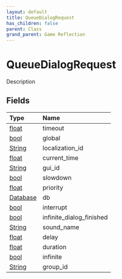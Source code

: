 ```yaml
---
layout: default
title: QueueDialogRequest
has_children: false
parent: Class
grand_parent: Game Reflection
---
```

# QueueDialogRequest
Description 

## Fields

| Type | Name |
|:----------|:--------------|
| [float](/riftbreaker-wiki/docs/game-reflection/components/float/) | timeout |
| [bool](/riftbreaker-wiki/docs/game-reflection/components/bool/) | global |
| [String](/riftbreaker-wiki/docs/game-reflection/components/string/) | localization_id |
| [float](/riftbreaker-wiki/docs/game-reflection/components/float/) | current_time |
| [String](/riftbreaker-wiki/docs/game-reflection/components/string/) | gui_id |
| [bool](/riftbreaker-wiki/docs/game-reflection/components/bool/) | slowdown |
| [float](/riftbreaker-wiki/docs/game-reflection/components/float/) | priority |
| [Database](/riftbreaker-wiki/docs/game-reflection/components/database/) | db |
| [bool](/riftbreaker-wiki/docs/game-reflection/components/bool/) | interrupt |
| [bool](/riftbreaker-wiki/docs/game-reflection/components/bool/) | infinite_dialog_finished |
| [String](/riftbreaker-wiki/docs/game-reflection/components/string/) | sound_name |
| [float](/riftbreaker-wiki/docs/game-reflection/components/float/) | delay |
| [float](/riftbreaker-wiki/docs/game-reflection/components/float/) | duration |
| [bool](/riftbreaker-wiki/docs/game-reflection/components/bool/) | infinite |
| [String](/riftbreaker-wiki/docs/game-reflection/components/string/) | group_id |

